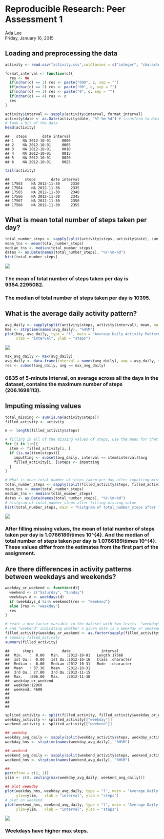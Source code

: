 # Reproducible Research: Peer Assessment 1
Ada Lee  
Friday, January 16, 2015  



## Loading and preprocessing the data

```r
activity <- read.csv("activity.csv",colClasses = c("integer", "character", "character"))

format_interval <- function(c){
  res <- NA
  if(nchar(c) == 1) res <- paste("000", c, sep = "")
  if(nchar(c) == 2) res <- paste("00", c, sep = "")
  if(nchar(c) == 3) res <- paste("0", c, sep = "")
  if(nchar(c) == 4) res <- c
  res
}

activity$interval <- sapply(activity$interval, format_interval)
activity$date <- as.Date(activity$date, "%Y-%m-%d") # transform to Date
# look a bit of the data
head(activity)
```

```
##   steps       date interval
## 1    NA 2012-10-01     0000
## 2    NA 2012-10-01     0005
## 3    NA 2012-10-01     0010
## 4    NA 2012-10-01     0015
## 5    NA 2012-10-01     0020
## 6    NA 2012-10-01     0025
```

```r
tail(activity)
```

```
##       steps       date interval
## 17563    NA 2012-11-30     2330
## 17564    NA 2012-11-30     2335
## 17565    NA 2012-11-30     2340
## 17566    NA 2012-11-30     2345
## 17567    NA 2012-11-30     2350
## 17568    NA 2012-11-30     2355
```

## What is mean total number of steps taken per day?

```r
total_number_steps <- sapply(split(activity$steps, activity$date), sum, na.rm = TRUE)
mean_tns <- mean(total_number_steps)
median_tns <- median(total_number_steps)
dates <- as.Date(names(total_number_steps), "%Y-%m-%d")
hist(total_number_steps)
```

![](PA1_template_files/figure-html/totoal_numver_steps-1.png) 

### The mean of total number of steps taken per day is 9354.2295082.  
### The median of total number of steps taken per day is 10395.

## What is the average daily activity pattern?

```r
avg_daily <- sapply(split(activity$steps, activity$interval), mean, na.rm = TRUE)
hms <- strptime(names(avg_daily), "%H%M")
plot(hms, avg_daily, type = "l", main = "Average Daily Activity Pattern",  
     xlab = "interval", ylab = "steps")
```

![](PA1_template_files/figure-html/avg_daily_pattern-1.png) 

```r
max_avg_daily <- max(avg_daily)
avg_daily <- data.frame(interval = names(avg_daily), avg = avg_daily, stringsAsFactors = FALSE)
res <- subset(avg_daily, avg == max_avg_daily)
```
### 0835 of 5-minute interval, on average across all the days in the dataset, contains the maximum number of steps (206.1698113).

## Imputing missing values

```r
total_missing <- sum(is.na(activity$steps))
filled_activity <- activity

n <- length(filled_activity$steps)

# filling in all of the missing values of steps, use the mean for that 5-minute interval
for (i in 1:n){
  item <- filled_activity[i, ]
  if (is.na(item$steps)){
    imputting <- subset(avg_daily, interval == item$interval)$avg
    filled_activity[i, ]$steps <- imputting
  }
}

# What is mean total number of steps taken per day after imputting missing values
total_number_steps <- sapply(split(filled_activity$steps, filled_activity$date), sum, na.rm = TRUE)
mean_tns <- mean(total_number_steps)
median_tns <- median(total_number_steps)
dates <- as.Date(names(total_number_steps), "%Y-%m-%d")
# histgram of total_number_steps after filling missing value
hist(total_number_steps, main = "histgram of total_number_steps after filling missing value")  
```

![](PA1_template_files/figure-html/missing_values-1.png) 

### After filling missing values, the mean of total number of steps taken per day is 1.0766189\times 10^{4}. And the median of total number of steps taken per day is 1.0766189\times 10^{4}. These values differ from the estimates from the first part of the assignment. 

## Are there differences in activity patterns between weekdays and weekends?

```r
weekday_or_weekend <- function(d){
  weekend <- c("Saturday", "Sunday")
  weekdays_d <- weekdays(d)
  if (weekdays_d %in% weekend){res <- "weekend"}
  else {res <- "weekday"}
  res
}

# reate a new factor variable in the dataset with two levels -"weekday" 
# and "weekend" indicating whether a given date is a weekday or weekend day
filled_activity$weekday_or_weekend <- as.factor(sapply(filled_activity$date, weekday_or_weekend))
# summary filled_activity
summary(filled_activity)
```

```
##      steps             date              interval        
##  Min.   :  0.00   Min.   :2012-10-01   Length:17568      
##  1st Qu.:  0.00   1st Qu.:2012-10-16   Class :character  
##  Median :  0.00   Median :2012-10-31   Mode  :character  
##  Mean   : 37.38   Mean   :2012-10-31                     
##  3rd Qu.: 27.00   3rd Qu.:2012-11-15                     
##  Max.   :806.00   Max.   :2012-11-30                     
##  weekday_or_weekend
##  weekday:12960     
##  weekend: 4608     
##                    
##                    
##                    
## 
```

```r
splited_activity <- split(filled_activity, filled_activity$weekday_or_weekend)
weekday_activity <- splited_activity[["weekday"]]
weekend_activity <- splited_activity[["weekend"]]

## weekday 
weekday_avg_daily <- sapply(split(weekday_activity$steps, weekday_activity$interval),mean)
weekday_hms <- strptime(names(weekday_avg_daily), "%H%M")

## weekend
weekend_avg_daily <- sapply(split(weekend_activity$steps, weekend_activity$interval),  mean)
weekend_hms <- strptime(names(weekend_avg_daily), "%H%M")

## 
par(mfrow = c(2, 1))
ylim <- c(0, ceiling(max(weekday_avg_daily, weekend_avg_daily)))

## plot weekday
plot(weekday_hms, weekday_avg_daily, type = "l", main = "Average Daily Activity Pattern on Weekday",  
     ylim=ylim,   xlab = "interval", ylab = "steps")
# plot on weekend
plot(weekend_hms, weekend_avg_daily, type = "l", main = "Average Daily Activity Pattern on Weekend",  
     ylim=ylim,   xlab = "interval", ylab = "steps")
```

![](PA1_template_files/figure-html/patterns-1.png) 

### Weekdays have higher max steps.
